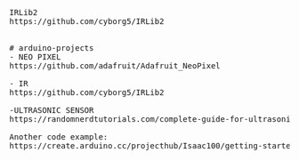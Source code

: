 
<pre>

IRLib2
https://github.com/cyborg5/IRLib2


# arduino-projects
- NEO PIXEL
https://github.com/adafruit/Adafruit_NeoPixel

- IR 
https://github.com/cyborg5/IRLib2

-ULTRASONIC SENSOR
https://randomnerdtutorials.com/complete-guide-for-ultrasonic-sensor-hc-sr04/

Another code example:
https://create.arduino.cc/projecthub/Isaac100/getting-started-with-the-hc-sr04-ultrasonic-sensor-036380
</pre>
